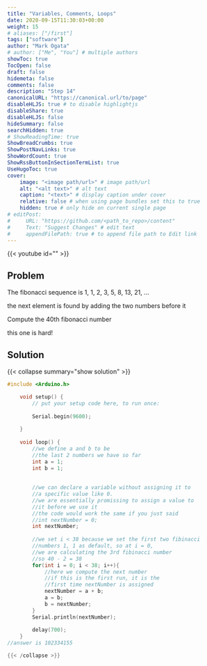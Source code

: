 ```yaml
---
title: "Variables, Comments, Loops"
date: 2020-09-15T11:30:03+00:00
weight: 15
# aliases: ["/first"]
tags: ["software"]
author: "Mark Ogata"
# author: ["Me", "You"] # multiple authors
showToc: true
TocOpen: false
draft: false
hidemeta: false
comments: false
description: "Step 14"
canonicalURL: "https://canonical.url/to/page"
disableHLJS: true # to disable highlightjs
disableShare: true
disableHLJS: false
hideSummary: false
searchHidden: true
# ShowReadingTime: true
ShowBreadCrumbs: true
ShowPostNavLinks: true
ShowWordCount: true
ShowRssButtonInSectionTermList: true
UseHugoToc: true
cover:
    image: "<image path/url>" # image path/url
    alt: "<alt text>" # alt text
    caption: "<text>" # display caption under cover
    relative: false # when using page bundles set this to true
    hidden: true # only hide on current single page
# editPost:
#     URL: "https://github.com/<path_to_repo>/content"
#     Text: "Suggest Changes" # edit text
#     appendFilePath: true # to append file path to Edit link
---
```


{{< youtube id="" >}}

## Problem

The fibonacci sequence is 1, 1, 2, 3, 5, 8, 13, 21, ...

the next element is found by adding the two numbers before it

Compute the 40th fibonacci number

this one is hard!

## Solution

{{< collapse summary="show solution" >}}

```C++
#include <Arduino.h>

    void setup() {
        // put your setup code here, to run once:
    
        Serial.begin(9600);
    
    }   
    
    void loop() {
        //we define a and b to be 
        //the last 2 numbers we have so far
        int a = 1;
        int b = 1;
    
    
        //we can declare a variable without assigning it to 
        //a specific value like 0. 
        //we are essentially promissing to assign a value to 
        //it before we use it
        //the code would work the same if you just said 
        //int nextNumber = 0;
        int nextNumber; 
    
        //we set i < 38 because we set the first two fibinacci 
        //numbers 1, 1 as default, so at i = 0, 
        //we are calculating the 3rd fibinacci number
        //so 40 - 2 = 38
        for(int i = 0; i < 38; i++){
            //here we compute the next number
            //if this is the first run, it is the 
            //first time nextNumber is assigned
            nextNumber = a + b;
            a = b;
            b = nextNumber;
        }
        Serial.println(nextNumber);
        
        delay(700);
    }
//answer is 102334155

{{< /collapse >}}

